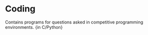 # Coding
Contains programs for questions asked in competitive programming environments. {in C/Python}
